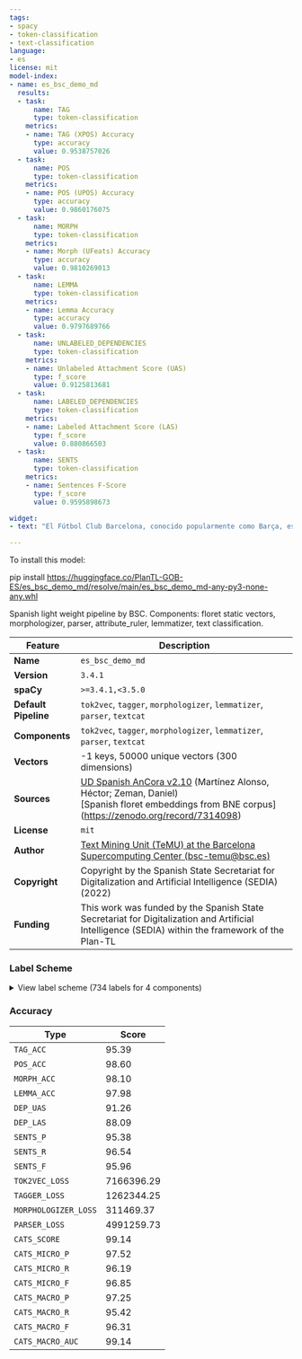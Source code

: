 ```yaml
---
tags:
- spacy
- token-classification
- text-classification
language:
- es
license: mit
model-index:
- name: es_bsc_demo_md
  results:
  - task:
      name: TAG
      type: token-classification
    metrics:
    - name: TAG (XPOS) Accuracy
      type: accuracy
      value: 0.9538757026
  - task:
      name: POS
      type: token-classification
    metrics:
    - name: POS (UPOS) Accuracy
      type: accuracy
      value: 0.9860176075
  - task:
      name: MORPH
      type: token-classification
    metrics:
    - name: Morph (UFeats) Accuracy
      type: accuracy
      value: 0.9810269013
  - task:
      name: LEMMA
      type: token-classification
    metrics:
    - name: Lemma Accuracy
      type: accuracy
      value: 0.9797689766
  - task:
      name: UNLABELED_DEPENDENCIES
      type: token-classification
    metrics:
    - name: Unlabeled Attachment Score (UAS)
      type: f_score
      value: 0.9125813681
  - task:
      name: LABELED_DEPENDENCIES
      type: token-classification
    metrics:
    - name: Labeled Attachment Score (LAS)
      type: f_score
      value: 0.880866503
  - task:
      name: SENTS
      type: token-classification
    metrics:
    - name: Sentences F-Score
      type: f_score
      value: 0.9595898673

widget:      
- text: "El Fútbol Club Barcelona, conocido popularmente como Barça, es una entidad polideportiva con sede en Barcelona, España."

---
```

To install this model:

pip install https://huggingface.co/PlanTL-GOB-ES/es_bsc_demo_md/resolve/main/es_bsc_demo_md-any-py3-none-any.whl

Spanish light weight pipeline by BSC. Components: floret static vectors, morphologizer, parser,  attribute_ruler, lemmatizer, text classification.

| Feature | Description |
| --- | --- |
| **Name** | `es_bsc_demo_md` |
| **Version** | `3.4.1` |
| **spaCy** | `>=3.4.1,<3.5.0` |
| **Default Pipeline** | `tok2vec`, `tagger`, `morphologizer`, `lemmatizer`, `parser`, `textcat` |
| **Components** | `tok2vec`, `tagger`, `morphologizer`, `lemmatizer`, `parser`, `textcat` |
| **Vectors** | -1 keys, 50000 unique vectors (300 dimensions) |
| **Sources** | [UD Spanish AnCora v2.10](https://github.com/UniversalDependencies/UD_Spanish-AnCora) (Martínez Alonso, Héctor; Zeman, Daniel)<br /> [Spanish floret embeddings from BNE corpus] (https://zenodo.org/record/7314098) <br /> |
| **License** | `mit` |
| **Author** | [Text Mining Unit (TeMU) at the Barcelona Supercomputing Center (bsc-temu@bsc.es)](https://huggingface.co/PlanTL-GOB-ES/es_bsc_demo_md) |
| **Copyright** | Copyright by the Spanish State Secretariat for Digitalization and Artificial Intelligence (SEDIA) (2022) |
| **Funding** | This work was funded by the Spanish State Secretariat for Digitalization and Artificial Intelligence (SEDIA) within the framework of the Plan-TL |

### Label Scheme

<details>

<summary>View label scheme (734 labels for 4 components)</summary>

| Component | Labels |
| --- | --- |
| **`tagger`** | `ADJ`, `ADP`, `ADV`, `AUX`, `CCONJ`, `DET`, `INTJ`, `NOUN`, `NUM`, `PART`, `PRON`, `PROPN`, `PUNCT`, `SCONJ`, `SYM`, `VERB`, `X`, `ao0fp0`, `ao0fs0`, `ao0mp0`, `ao0ms0`, `aq0000`, `aq00p0`, `aq00s0`, `aq0cc0`, `aq0cn0`, `aq0cp0`, `aq0cs0`, `aq0fp0`, `aq0fpp`, `aq0fs0`, `aq0fsp`, `aq0fsp-B2`, `aq0mn0`, `aq0mp0`, `aq0mpp`, `aq0ms0`, `aq0msp`, `cc`, `cs`, `da0fp0`, `da0fs0`, `da0m00`, `da0mp0`, `da0ms0`, `da0ns0`, `dd0cp0`, `dd0cs0`, `dd0fp0`, `dd0fs0`, `dd0mp0`, `dd0ms0`, `de0cn0`, `di00p0`, `di0cp0`, `di0cs0`, `di0fp0`, `di0fs0`, `di0mp0`, `di0ms0`, `dn00p0`, `dn0cp0`, `dn0cs0`, `dn0fp0`, `dn0fs0`, `dn0mp0`, `dn0ms0`, `dp1cps`, `dp1css`, `dp1fpp`, `dp1fsp`, `dp1mpp`, `dp1msp`, `dp1mss`, `dp2cps`, `dp2css`, `dp2fpp`, `dp2fsp`, `dp3cp0`, `dp3cs0`, `dp3fs0`, `dp3mp0`, `dp3ms0`, `dt0cn0`, `dt0fs0`, `dt0ms0`, `faa`, `fat`, `fc`, `fd`, `fe`, `fg`, `fh`, `fia`, `fit`, `fp`, `fpa`, `fpt`, `fs`, `fx`, `fz`, `i`, `nc00000`, `nccn000`, `nccp000`, `nccs000`, `ncf0000`, `ncfn000`, `ncfp000`, `ncfs000`, `ncfs00a`, `ncmn000`, `ncmp000`, `ncms00`, `ncms000`, `np00000`, `np0000a`, `np0000l`, `np0000o`, `np0000p`, `p0000000`, `p010p000`, `p010s000`, `p020s000`, `p0300000`, `pd0cp000`, `pd0cs000`, `pd0fp000`, `pd0fs000`, `pd0mp000`, `pd0ms000`, `pd0ns000`, `pe000000`, `pi000000`, `pi00s000`, `pi0cp000`, `pi0cs000`, `pi0fp000`, `pi0fs000`, `pi0mp0`, `pi0mp000`, `pi0ms0`, `pi0ms000`, `pn0cp000`, `pn0cs000`, `pn0fp000`, `pn0fs000`, `pn0mp000`, `pn0ms000`, `pp1cn000`, `pp1cp000`, `pp1cs000`, `pp1csn00`, `pp1cso00`, `pp1fs000`, `pp1mp000`, `pp2cp000`, `pp2cp00p`, `pp2cs000`, `pp2cs00p`, `pp2csn00`, `pp2cso00`, `pp300000`, `pp30p000`, `pp30sa00`, `pp3cn000`, `pp3cna00`, `pp3cno00`, `pp3cpa00`, `pp3cpd00`, `pp3csa00`, `pp3csd00`, `pp3fp000`, `pp3fpa00`, `pp3fs000`, `pp3fsa00`, `pp3mp000`, `pp3mpa00`, `pp3ms000`, `pp3msa00`, `pp3ns000`, `pr00000`, `pr000000`, `pr0cn000`, `pr0cp000`, `pr0cs000`, `pr0fp000`, `pr0fs000`, `pr0mp000`, `pr0ms000`, `pt000000`, `pt0cp000`, `pt0cs000`, `pt0fp000`, `pt0mp000`, `pt0ms000`, `px1fp0p0`, `px1fs0p0`, `px1fs0s0`, `px1mp0p0`, `px1ms0p0`, `px1ms0s0`, `px2fs0s0`, `px2mp000`, `px2ms0s0`, `px3fp000`, `px3fs000`, `px3mp000`, `px3ms000`, `px3ns000`, `rg`, `rn`, `spcms`, `sps00`, `vag0000`, `vaic1p0`, `vaic3p0`, `vaic3s0`, `vaif1p0`, `vaif1s0`, `vaif2s0`, `vaif3p0`, `vaif3s0`, `vaii1p0`, `vaii1s0`, `vaii2s0`, `vaii3p0`, `vaii3s0`, `vaip1p0`, `vaip1s0`, `vaip2s0`, `vaip3p0`, `vaip3s0`, `vais3p0`, `vais3s0`, `vam02s0`, `vam03s0`, `van0000`, `vap00sm`, `vasi1p0`, `vasi1s0`, `vasi3p0`, `vasi3s0`, `vasp1p0`, `vasp1s0`, `vasp3p0`, `vasp3s0`, `vmg0000`, `vmic1p0`, `vmic1s0`, `vmic2s0`, `vmic3p0`, `vmic3s0`, `vmif1p0`, `vmif1s0`, `vmif2s0`, `vmif3p0`, `vmif3s0`, `vmii1p0`, `vmii1s0`, `vmii2s0`, `vmii3p0`, `vmii3s0`, `vmip1p0`, `vmip1s0`, `vmip2p0`, `vmip2s0`, `vmip3p0`, `vmip3s0`, `vmip3sm`, `vmis1p0`, `vmis1s0`, `vmis2s0`, `vmis3p0`, `vmis3s0`, `vmm01p0`, `vmm02p0`, `vmm02s0`, `vmm03p0`, `vmm03s0`, `vmn0000`, `vmp00fs`, `vmp00ms`, `vmp00pf`, `vmp00pm`, `vmp00sf`, `vmp00sm`, `vmsi1p0`, `vmsi1s0`, `vmsi3p0`, `vmsi3s0`, `vmsp1p0`, `vmsp1s0`, `vmsp2p0`, `vmsp2s0`, `vmsp3p0`, `vmsp3s0`, `vsg0000`, `vsic1s0`, `vsic2s0`, `vsic3p0`, `vsic3s0`, `vsif1s0`, `vsif3p0`, `vsif3s0`, `vsii1p0`, `vsii1s0`, `vsii3p0`, `vsii3s0`, `vsip1p0`, `vsip1s0`, `vsip2s0`, `vsip3p0`, `vsip3s0`, `vsis1s0`, `vsis3p0`, `vsis3s0`, `vsm02s0`, `vsm03s0`, `vsn0000`, `vsp00sm`, `vssi3p0`, `vssi3s0`, `vssp1p0`, `vssp1s0`, `vssp2s0`, `vssp3p0`, `vssp3s0`, `w`, `z`, `zm`, `zp`, `zu` |
| **`morphologizer`** | `Definite=Def\|Gender=Fem\|Number=Plur\|POS=DET\|PronType=Art`, `Gender=Fem\|Number=Plur\|POS=NOUN`, `POS=ADP`, `Gender=Masc\|Number=Sing\|POS=NOUN`, `POS=CCONJ`, `POS=PROPN`, `Mood=Ind\|Number=Plur\|POS=VERB\|Person=3\|Tense=Past\|VerbForm=Fin`, `NumForm=Digit\|NumType=Card\|POS=NUM`, `Gender=Masc\|Number=Plur\|POS=NOUN`, `NumForm=Digit\|POS=NOUN`, `Definite=Def\|Gender=Masc\|Number=Sing\|POS=DET\|PronType=Art`, `POS=NOUN`, `Mood=Ind\|Number=Plur\|POS=VERB\|Person=3\|Tense=Imp\|VerbForm=Fin`, `POS=PUNCT\|PunctType=Comm`, `Mood=Ind\|Number=Sing\|POS=VERB\|Person=3\|Tense=Past\|VerbForm=Fin`, `POS=ADV`, `Definite=Ind\|Gender=Masc\|Number=Sing\|POS=DET\|PronType=Art`, `POS=PUNCT\|PunctType=Peri`, `Mood=Ind\|Number=Plur\|POS=AUX\|Person=3\|Tense=Imp\|VerbForm=Fin`, `Definite=Def\|Gender=Masc\|Number=Plur\|POS=DET\|PronType=Art`, `Case=Acc\|POS=PRON\|Person=3\|PrepCase=Npr\|PronType=Prs\|Reflex=Yes`, `Mood=Ind\|Number=Plur\|POS=VERB\|Person=3\|Tense=Pres\|VerbForm=Fin`, `Number=Plur\|POS=ADJ`, `Number=Sing\|POS=DET\|Person=3\|Poss=Yes\|PronType=Prs`, `Mood=Ind\|Number=Sing\|POS=VERB\|Person=3\|Tense=Pres\|VerbForm=Fin`, `Number=Sing\|POS=ADJ`, `POS=PRON\|PronType=Int,Rel`, `Number=Sing\|POS=DET\|PronType=Tot`, `Gender=Fem\|Number=Sing\|POS=NOUN`, `Definite=Def\|Gender=Fem\|Number=Sing\|POS=DET\|PronType=Art`, `Gender=Masc\|Number=Sing\|POS=ADJ`, `POS=SCONJ`, `Mood=Sub\|Number=Sing\|POS=VERB\|Person=3\|Tense=Pres\|VerbForm=Fin`, `Number=Plur\|POS=NOUN`, `POS=AUX\|VerbForm=Inf`, `POS=VERB\|VerbForm=Inf`, `Gender=Masc\|Number=Plur\|POS=PRON\|PronType=Ind`, `Gender=Masc\|Number=Plur\|POS=DET\|PronType=Ind`, `Gender=Fem\|Number=Sing\|POS=DET\|PronType=Dem`, `Definite=Ind\|Gender=Fem\|Number=Sing\|POS=DET\|PronType=Art`, `Gender=Fem\|Number=Sing\|POS=ADJ\|VerbForm=Part`, `Gender=Fem\|Number=Sing\|POS=ADJ`, `Mood=Sub\|Number=Plur\|POS=VERB\|Person=3\|Tense=Pres\|VerbForm=Fin`, `POS=PUNCT\|PunctType=Quot`, `POS=ADV\|Polarity=Neg`, `Mood=Ind\|Number=Sing\|POS=AUX\|Person=3\|Tense=Pres\|VerbForm=Fin`, `POS=PRON\|Person=3\|PrepCase=Npr\|PronType=Prs\|Reflex=Yes`, `NumType=Card\|Number=Plur\|POS=NUM`, `Mood=Ind\|Number=Sing\|POS=AUX\|Person=3\|Tense=Past\|VerbForm=Fin`, `Gender=Fem\|Number=Sing\|POS=VERB\|Tense=Past\|VerbForm=Part`, `Number=Sing\|POS=PRON\|PronType=Int,Rel`, `Gender=Masc\|Number=Sing\|POS=VERB\|Tense=Past\|VerbForm=Part`, `Gender=Fem\|Number=Plur\|POS=DET\|PronType=Tot`, `Gender=Fem\|Number=Plur\|POS=ADJ`, `Case=Acc,Nom\|Gender=Masc\|Number=Sing\|POS=PRON\|Person=3\|PronType=Prs`, `Mood=Sub\|Number=Sing\|POS=VERB\|Person=1\|Tense=Pres\|VerbForm=Fin`, `Definite=Ind\|Gender=Fem\|Number=Plur\|POS=DET\|PronType=Art`, `Case=Acc,Nom\|Gender=Fem\|Number=Plur\|POS=PRON\|Person=3\|PronType=Prs`, `Gender=Masc\|Number=Sing\|POS=DET\|PronType=Dem`, `Mood=Ind\|Number=Plur\|POS=VERB\|Person=1\|Tense=Pres\|VerbForm=Fin`, `Case=Acc\|Definite=Def\|Gender=Masc\|Number=Sing\|POS=PRON\|Person=3\|PrepCase=Npr\|PronType=Prs`, `Mood=Ind\|Number=Plur\|POS=AUX\|Person=3\|Tense=Pres\|VerbForm=Fin`, `POS=VERB\|VerbForm=Ger`, `Degree=Cmp\|POS=ADV`, `Number=Plur\|POS=DET\|Person=3\|Poss=Yes\|PronType=Prs`, `Gender=Masc\|Number=Plur\|POS=ADJ\|VerbForm=Part`, `Gender=Masc\|Number=Plur\|POS=DET\|PronType=Dem`, `Gender=Masc\|Number=Plur\|POS=ADJ`, `Gender=Fem\|NumType=Ord\|Number=Sing\|POS=ADJ`, `Gender=Fem\|Number=Sing\|POS=PRON\|PronType=Dem`, `AdvType=Tim\|POS=NOUN`, `Number=Sing\|POS=NOUN`, `Gender=Fem\|Number=Sing\|POS=PRON\|PronType=Ind`, `Mood=Cnd\|Number=Sing\|POS=VERB\|Person=1\|VerbForm=Fin`, `Gender=Masc\|Number=Sing\|POS=ADJ\|VerbForm=Part`, `NumType=Card\|POS=NUM`, `Gender=Masc\|Number=Sing\|POS=DET\|PronType=Tot`, `Number=Plur\|POS=PRON\|PronType=Ind`, `Gender=Fem\|Number=Plur\|POS=ADJ\|VerbForm=Part`, `Gender=Masc\|Number=Sing\|POS=DET\|PronType=Ind`, `Mood=Ind\|Number=Sing\|POS=VERB\|Person=3\|Tense=Fut\|VerbForm=Fin`, `Mood=Ind\|Number=Sing\|POS=AUX\|Person=3\|Tense=Fut\|VerbForm=Fin`, `Number=Plur\|POS=PRON\|PronType=Int,Rel`, `Case=Dat\|Number=Sing\|POS=PRON\|Person=3\|PronType=Prs`, `POS=PART`, `Degree=Cmp\|Number=Sing\|POS=ADJ`, `Gender=Fem\|Number=Sing\|POS=DET\|PronType=Ind`, `Number=Sing\|POS=DET\|PronType=Ind`, `Gender=Masc\|NumType=Card\|Number=Plur\|POS=DET\|PronType=Ind`, `Mood=Cnd\|Number=Plur\|POS=AUX\|Person=3\|VerbForm=Fin`, `NumForm=Digit\|POS=SYM`, `Mood=Imp\|Number=Sing\|POS=VERB\|Person=2\|VerbForm=Fin`, `Gender=Fem\|Number=Plur\|POS=PRON\|PronType=Dem`, `Mood=Ind\|Number=Plur\|POS=VERB\|Person=3\|Tense=Fut\|VerbForm=Fin`, `AdvType=Tim\|POS=ADJ`, `Mood=Cnd\|Number=Sing\|POS=AUX\|Person=1\|VerbForm=Fin`, `POS=PUNCT\|PunctSide=Ini\|PunctType=Brck`, `POS=PUNCT\|PunctSide=Fin\|PunctType=Brck`, `Gender=Fem\|Number=Plur\|POS=DET\|PronType=Ind`, `NumForm=Digit\|NumType=Frac\|POS=NUM`, `Gender=Fem\|Number=Sing\|POS=PRON\|Poss=Yes\|PronType=Int,Rel`, `POS=PUNCT`, `POS=ADJ`, `Mood=Sub\|Number=Sing\|POS=AUX\|Person=1\|Tense=Pres\|VerbForm=Fin`, `Mood=Sub\|Number=Sing\|POS=VERB\|Person=1\|Tense=Imp\|VerbForm=Fin`, `Case=Acc\|Gender=Fem\|Number=Sing\|POS=PRON\|Person=3\|PrepCase=Npr\|PronType=Prs`, `Gender=Fem\|Number=Plur\|POS=DET\|PronType=Dem`, `Gender=Masc\|NumType=Card\|Number=Plur\|POS=DET\|PronType=Dem`, `Gender=Masc\|Number=Plur\|POS=PRON\|PronType=Tot`, `POS=PRON\|PronType=Ind`, `Case=Acc\|Gender=Masc\|Number=Sing\|POS=PRON\|Person=3\|PrepCase=Npr\|PronType=Prs`, `Gender=Fem\|NumType=Ord\|Number=Plur\|POS=ADJ`, `Number=Plur\|POS=DET\|PronType=Ind`, `Number=Plur\|POS=DET\|PronType=Dem`, `Degree=Sup\|Gender=Masc\|Number=Plur\|POS=ADJ`, `Gender=Masc\|Number=Sing\|POS=PRON\|PronType=Ind`, `Number=Sing\|POS=PRON\|PronType=Dem`, `Gender=Fem\|Number=Plur\|POS=PRON\|PronType=Ind`, `Gender=Masc\|Number=Plur\|POS=DET\|PronType=Tot`, `Mood=Ind\|Number=Sing\|POS=VERB\|Person=3\|Tense=Imp\|VerbForm=Fin`, `Mood=Ind\|Number=Plur\|POS=AUX\|Person=3\|Tense=Past\|VerbForm=Fin`, `Gender=Masc\|Number=Plur\|POS=VERB\|Tense=Past\|VerbForm=Part`, `Gender=Masc\|NumType=Ord\|Number=Sing\|POS=ADJ`, `Gender=Masc\|NumType=Ord\|Number=Plur\|POS=ADJ`, `Gender=Masc\|Number=Sing\|POS=AUX\|Tense=Past\|VerbForm=Part`, `Case=Dat\|POS=PRON\|Person=3\|PrepCase=Npr\|PronType=Prs\|Reflex=Yes`, `Mood=Ind\|Number=Sing\|POS=AUX\|Person=1\|Tense=Pres\|VerbForm=Fin`, `Mood=Ind\|Number=Sing\|POS=VERB\|Person=1\|Tense=Pres\|VerbForm=Fin`, `Degree=Cmp\|Number=Plur\|POS=ADJ`, `POS=AUX\|VerbForm=Ger`, `Gender=Fem\|POS=NOUN`, `Mood=Ind\|Number=Sing\|POS=VERB\|Person=1\|Tense=Imp\|VerbForm=Fin`, `Gender=Masc\|Number=Sing\|POS=PRON\|Poss=Yes\|PronType=Int,Rel`, `Mood=Ind\|Number=Sing\|POS=AUX\|Person=1\|Tense=Imp\|VerbForm=Fin`, `Gender=Fem\|Number=Sing\|Number[psor]=Plur\|POS=DET\|Person=1\|Poss=Yes\|PronType=Prs`, `Case=Dat\|Number=Plur\|POS=PRON\|Person=1\|PrepCase=Npr\|PronType=Prs`, `Definite=Ind\|Gender=Masc\|Number=Plur\|POS=DET\|PronType=Art`, `POS=PUNCT\|PunctType=Colo`, `Mood=Sub\|Number=Plur\|POS=AUX\|Person=3\|Tense=Pres\|VerbForm=Fin`, `Mood=Imp\|Number=Plur\|POS=VERB\|Person=3\|VerbForm=Fin`, `Gender=Fem\|Number=Sing\|POS=DET\|PronType=Neg`, `Gender=Masc\|Number=Sing\|POS=PRON\|PronType=Dem`, `Case=Acc\|Gender=Masc\|Number=Plur\|POS=PRON\|Person=3\|PrepCase=Npr\|PronType=Prs`, `Case=Acc\|Gender=Fem\|Number=Plur\|POS=PRON\|Person=3\|PrepCase=Npr\|PronType=Prs`, `Gender=Fem\|Number=Plur\|POS=VERB\|Tense=Past\|VerbForm=Part`, `Number=Sing\|POS=PRON\|PronType=Neg`, `POS=PUNCT\|PunctType=Semi`, `Case=Dat\|Number=Plur\|POS=PRON\|Person=3\|PronType=Prs`, `Number=Sing\|POS=PRON\|PronType=Ind`, `Mood=Sub\|Number=Plur\|POS=VERB\|Person=3\|Tense=Imp\|VerbForm=Fin`, `Case=Acc,Nom\|Gender=Masc\|Number=Plur\|POS=PRON\|Person=3\|PronType=Prs`, `POS=INTJ`, `Gender=Masc\|NumType=Card\|Number=Sing\|POS=PRON\|PronType=Dem`, `Mood=Ind\|Number=Plur\|POS=AUX\|Person=3\|Tense=Fut\|VerbForm=Fin`, `Degree=Sup\|Gender=Masc\|Number=Sing\|POS=ADJ`, `Mood=Ind\|Number=Plur\|POS=AUX\|Person=1\|Tense=Pres\|VerbForm=Fin`, `Number=Plur\|POS=PRON\|Person=3\|Poss=Yes\|PronType=Prs`, `POS=PUNCT\|PunctType=Dash`, `Case=Acc\|Number=Plur\|POS=PRON\|Person=1\|PrepCase=Npr\|PronType=Prs`, `Mood=Cnd\|Number=Plur\|POS=VERB\|Person=1\|VerbForm=Fin`, `Gender=Masc\|Number=Sing\|POS=DET\|PronType=Neg`, `Gender=Fem\|NumType=Card\|Number=Plur\|POS=NUM`, `Gender=Masc\|Number=Sing\|POS=PRON\|PronType=Tot`, `Gender=Masc\|NumType=Card\|Number=Plur\|POS=NUM`, `Gender=Masc\|POS=NOUN`, `Gender=Fem\|NumType=Card\|Number=Sing\|POS=DET\|PronType=Ind`, `Gender=Fem\|NumType=Card\|Number=Plur\|POS=DET\|PronType=Ind`, `Mood=Ind\|Number=Sing\|POS=AUX\|Person=3\|Tense=Imp\|VerbForm=Fin`, `POS=NOUN\|VerbForm=Inf`, `Case=Dat\|Number=Plur\|POS=PRON\|Person=1\|PrepCase=Npr\|PronType=Prs\|Reflex=Yes`, `Mood=Ind\|Number=Plur\|POS=AUX\|Person=1\|Tense=Imp\|VerbForm=Fin`, `Mood=Sub\|Number=Sing\|POS=VERB\|Person=3\|Tense=Imp\|VerbForm=Fin`, `Gender=Masc\|Number=Sing\|Number[psor]=Plur\|POS=DET\|Person=1\|Poss=Yes\|PronType=Prs`, `Gender=Masc\|NumType=Card\|Number=Sing\|POS=NUM`, `Mood=Sub\|Number=Sing\|POS=AUX\|Person=1\|Tense=Imp\|VerbForm=Fin`, `Gender=Masc\|Number=Plur\|POS=PRON\|Poss=Yes\|PronType=Int,Rel`, `Gender=Fem\|NumType=Card\|Number=Sing\|POS=DET\|PronType=Dem`, `Mood=Imp\|Number=Sing\|POS=VERB\|Person=3\|VerbForm=Fin`, `Mood=Sub\|Number=Plur\|POS=VERB\|Person=1\|Tense=Pres\|VerbForm=Fin`, `Mood=Ind\|Number=Plur\|POS=VERB\|Person=1\|Tense=Fut\|VerbForm=Fin`, `Gender=Masc\|Number=Sing\|POS=PRON\|PronType=Neg`, `Case=Acc\|Number=Sing\|POS=PRON\|Person=1\|PrepCase=Npr\|PronType=Prs`, `Case=Nom\|Number=Sing\|POS=PRON\|Person=1\|PronType=Prs`, `Mood=Ind\|Number=Sing\|POS=VERB\|Person=1\|Tense=Past\|VerbForm=Fin`, `Mood=Ind\|Number=Plur\|POS=VERB\|Person=1\|Tense=Past\|VerbForm=Fin`, `Degree=Abs\|Gender=Masc\|Number=Sing\|POS=ADJ`, `Number=Sing\|Number[psor]=Sing\|POS=DET\|Person=1\|Poss=Yes\|PronType=Prs`, `Case=Acc,Nom\|Gender=Masc\|Number=Plur\|POS=PRON\|Person=1\|PronType=Prs`, `Mood=Imp\|Number=Sing\|POS=AUX\|Person=3\|VerbForm=Fin`, `Case=Acc\|Number=Plur\|POS=PRON\|Person=1\|PrepCase=Npr\|PronType=Prs\|Reflex=Yes`, `Mood=Sub\|Number=Sing\|POS=AUX\|Person=3\|Tense=Pres\|VerbForm=Fin`, `Gender=Masc\|Number=Sing\|POS=DET\|Person=3\|Poss=Yes\|PronType=Prs`, `Gender=Fem\|Number=Sing\|POS=DET\|PronType=Tot`, `POS=DET\|PronType=Ind`, `POS=DET\|PronType=Int,Rel`, `AdvType=Tim\|POS=ADV`, `Mood=Cnd\|Number=Sing\|POS=AUX\|Person=3\|VerbForm=Fin`, `POS=PUNCT\|PunctSide=Ini\|PunctType=Qest`, `POS=PUNCT\|PunctSide=Fin\|PunctType=Qest`, `Case=Dat\|Number=Sing\|POS=PRON\|Person=1\|PrepCase=Npr\|PronType=Prs`, `Number=Plur\|Number[psor]=Sing\|POS=DET\|Person=1\|Poss=Yes\|PronType=Prs`, `Gender=Masc\|NumType=Card\|Number=Sing\|POS=DET\|PronType=Ind`, `Mood=Cnd\|Number=Plur\|POS=VERB\|Person=3\|VerbForm=Fin`, `Degree=Abs\|Gender=Fem\|Number=Sing\|POS=ADJ`, `Mood=Sub\|Number=Plur\|POS=VERB\|Person=1\|Tense=Imp\|VerbForm=Fin`, `Case=Acc\|Number=Sing\|POS=PRON\|Person=1\|PrepCase=Npr\|PronType=Prs\|Reflex=Yes`, `POS=PUNCT\|PunctSide=Ini\|PunctType=Excl`, `POS=PUNCT\|PunctSide=Fin\|PunctType=Excl`, `Mood=Cnd\|Number=Sing\|POS=VERB\|Person=3\|VerbForm=Fin`, `Gender=Fem\|Number=Sing\|POS=PRON\|PronType=Tot`, `Gender=Masc\|Number=Plur\|Number[psor]=Plur\|POS=DET\|Person=1\|Poss=Yes\|PronType=Prs`, `Mood=Imp\|Number=Plur\|POS=VERB\|Person=1\|VerbForm=Fin`, `Gender=Masc\|NumType=Card\|Number=Plur\|POS=PRON\|PronType=Ind`, `Gender=Masc\|NumType=Card\|Number=Sing\|POS=PRON\|PronType=Ind`, `Gender=Masc\|Number=Plur\|POS=PRON\|PronType=Dem`, `Degree=Abs\|Gender=Masc\|NumType=Card\|Number=Plur\|POS=DET\|PronType=Ind`, `Case=Acc\|Number=Sing\|POS=PRON\|Person=1\|PrepCase=Pre\|PronType=Prs`, `Definite=Ind\|Gender=Fem\|NumType=Card\|Number=Sing\|POS=DET\|PronType=Art`, `Gender=Fem\|NumType=Card\|Number=Sing\|POS=NUM`, `Case=Dat\|Number=Sing\|POS=PRON\|Person=1\|PrepCase=Npr\|PronType=Prs\|Reflex=Yes`, `Mood=Sub\|Number=Plur\|POS=AUX\|Person=3\|Tense=Imp\|VerbForm=Fin`, `Gender=Fem\|Number=Plur\|Number[psor]=Plur\|POS=DET\|Person=1\|Poss=Yes\|PronType=Prs`, `POS=SCONJ\|PronType=Int,Rel`, `Case=Dat\|POS=PRON\|Person=3\|PrepCase=Npr\|PronType=Prs`, `Case=Acc\|POS=PRON\|Person=3\|PrepCase=Pre\|PronType=Prs\|Reflex=Yes`, `Mood=Ind\|Number=Sing\|POS=VERB\|Person=2\|Tense=Pres\|VerbForm=Fin`, `NumType=Card\|Number=Sing\|POS=DET\|PronType=Ind`, `Mood=Ind\|Number=Plur\|POS=VERB\|Person=1\|Tense=Imp\|VerbForm=Fin`, `Case=Acc\|Number=Sing\|POS=PRON\|Person=2\|PrepCase=Npr\|PronType=Prs`, `Case=Acc,Nom\|Gender=Fem\|Number=Sing\|POS=PRON\|Person=3\|PronType=Prs`, `Number=Sing\|POS=DET\|PronType=Dem`, `Mood=Sub\|Number=Sing\|POS=AUX\|Person=3\|Tense=Imp\|VerbForm=Fin`, `Gender=Fem\|Number=Sing\|POS=PRON\|PronType=Neg`, `Degree=Sup\|Gender=Fem\|Number=Sing\|POS=ADJ`, `Case=Nom\|Number=Sing\|POS=PRON\|Person=2\|PronType=Prs`, `Number=Sing\|Number[psor]=Sing\|POS=DET\|Person=2\|Poss=Yes\|PronType=Prs`, `Mood=Ind\|Number=Sing\|POS=AUX\|Person=1\|Tense=Fut\|VerbForm=Fin`, `Gender=Masc\|Number=Sing\|Number[psor]=Sing\|POS=DET\|Person=1\|Poss=Yes\|PronType=Ind`, `Case=Acc,Nom\|Number=Sing\|POS=PRON\|Person=2\|Polite=Form\|PronType=Prs`, `Gender=Masc\|NumType=Card\|Number=Sing\|POS=PRON\|PronType=Int,Rel`, `Gender=Fem\|NumType=Card\|Number=Plur\|POS=PRON\|PronType=Ind`, `Case=Acc,Dat\|POS=PRON\|Person=3\|PrepCase=Npr\|PronType=Prs\|Reflex=Yes`, `Mood=Ind\|Number=Plur\|POS=VERB\|Person=2\|Tense=Pres\|VerbForm=Fin`, `Case=Dat\|Number=Sing\|POS=PRON\|Person=2\|PrepCase=Npr\|PronType=Prs`, `Mood=Cnd\|Number=Sing\|POS=VERB\|Person=2\|VerbForm=Fin`, `Mood=Ind\|Number=Sing\|POS=VERB\|Person=1\|Tense=Fut\|VerbForm=Fin`, `Mood=Cnd\|Number=Plur\|POS=AUX\|Person=1\|VerbForm=Fin`, `NumType=Card\|Number=Plur\|POS=PRON\|PronType=Ind`, `Gender=Masc\|NumType=Card\|Number=Sing\|POS=DET\|PronType=Dem`, `Degree=Abs\|Gender=Masc\|Number=Sing\|POS=DET\|PronType=Ind`, `Gender=Fem\|Number=Plur\|POS=PRON\|Poss=Yes\|PronType=Int,Rel`, `Mood=Ind\|Number=Sing\|POS=AUX\|Person=1\|Tense=Past\|VerbForm=Fin`, `Case=Acc,Nom\|Number=Plur\|POS=PRON\|Person=2\|Polite=Form\|PronType=Prs`, `Mood=Imp\|Number=Sing\|POS=AUX\|Person=2\|VerbForm=Fin`, `Gender=Fem\|Number=Sing\|Number[psor]=Sing\|POS=PRON\|Person=2\|Poss=Yes\|PronType=Ind`, `NumType=Card\|Number=Sing\|POS=NUM`, `Mood=Ind\|Number=Sing\|POS=VERB\|Person=2\|Tense=Past\|VerbForm=Fin`, `Mood=Ind\|Number=Sing\|POS=AUX\|Person=2\|Tense=Imp\|VerbForm=Fin`, `Mood=Ind\|Number=Sing\|POS=AUX\|Person=2\|Tense=Pres\|VerbForm=Fin`, `Case=Com\|Number=Sing\|POS=PRON\|Person=2\|PrepCase=Pre\|PronType=Prs`, `Mood=Ind\|Number=Sing\|POS=VERB\|Person=2\|Tense=Imp\|VerbForm=Fin`, `Case=Acc\|Number=Sing\|POS=PRON\|Person=2\|PrepCase=Npr\|PronType=Prs\|Reflex=Yes`, `Number=Sing\|POS=PRON\|Person=2\|PrepCase=Npr\|PronType=Prs\|Reflex=Yes`, `Case=Acc\|Number=Sing\|POS=PRON\|Person=2\|PrepCase=Pre\|PronType=Prs`, `Mood=Cnd\|Number=Sing\|POS=AUX\|Person=2\|VerbForm=Fin`, `Mood=Sub\|Number=Sing\|POS=AUX\|Person=2\|Tense=Pres\|VerbForm=Fin`, `Number=Sing\|POS=NOUN\|VerbForm=Fin`, `Case=Dat\|Number=Sing\|POS=PRON\|Person=2\|PrepCase=Npr\|PronType=Prs\|Reflex=Yes`, `Mood=Ind\|Number=Sing\|POS=VERB\|Person=2\|Tense=Fut\|VerbForm=Fin`, `Gender=Fem\|NumType=Card\|Number=Sing\|POS=DET\|PronType=Int,Rel`, `Mood=Sub\|Number=Sing\|POS=VERB\|Person=2\|Tense=Pres\|VerbForm=Fin`, `Mood=Ind\|Number=Sing\|POS=AUX\|Person=2\|Tense=Fut\|VerbForm=Fin`, `Gender=Fem\|Number=Plur\|POS=PRON\|PronType=Tot`, `Gender=Masc\|NumType=Card\|Number=Plur\|POS=DET\|PronType=Int,Rel`, `POS=SYM`, `Number=Sing\|POS=VERB\|VerbForm=Fin`, `POS=VERB\|VerbForm=Fin`, `Degree=Abs\|Gender=Masc\|Number=Plur\|POS=ADJ`, `Degree=Abs\|Gender=Fem\|Number=Plur\|POS=ADJ`, `Gender=Masc\|Number=Sing\|Number[psor]=Plur\|POS=PRON\|Person=1\|Poss=Yes\|PronType=Prs`, `Mood=Sub\|Number=Plur\|POS=AUX\|Person=1\|Tense=Imp\|VerbForm=Fin`, `Gender=Fem\|NumType=Card\|Number=Plur\|POS=DET\|PronType=Dem`, `Definite=Ind\|Gender=Masc\|NumType=Card\|Number=Sing\|POS=DET\|PronType=Art`, `Degree=Sup\|Gender=Fem\|Number=Plur\|POS=ADJ`, `Number=Plur\|POS=PRON\|PronType=Dem`, `Case=Acc,Dat\|Gender=Masc\|Number=Plur\|POS=PRON\|Person=2\|PrepCase=Npr\|PronType=Prs`, `Gender=Masc\|Number=Sing\|POS=AUX\|VerbForm=Fin`, `Mood=Ind\|Number=Plur\|POS=AUX\|Person=1\|Tense=Past\|VerbForm=Fin`, `Gender=Masc\|NumType=Card\|Number=Sing\|POS=DET\|PronType=Int,Rel`, `Gender=Masc\|Number=Plur\|POS=DET\|Person=3\|Poss=Yes\|PronType=Prs`, `Gender=Masc\|NumType=Card\|Number=Plur\|POS=PRON\|PronType=Int,Rel`, `Gender=Masc\|Number=Sing\|POS=PRON\|Person=3\|Poss=Yes\|PronType=Prs`, `Number=Plur\|POS=PRON\|Person=1\|PrepCase=Npr\|PronType=Prs\|Reflex=Yes`, `Mood=Ind\|POS=VERB\|Person=3\|Tense=Pres\|VerbForm=Fin`, `Mood=Ind\|Number=Plur\|POS=AUX\|Person=1\|Tense=Fut\|VerbForm=Fin`, `Number=Sing\|POS=PRON\|Person=3\|Poss=Yes\|PronType=Prs`, `Gender=Fem\|NumType=Card\|Number=Sing\|POS=PRON\|PronType=Ind`, `Definite=Def\|Foreign=Yes\|POS=DET\|PronType=Art`, `Case=Com\|POS=PRON\|Person=3\|PrepCase=Pre\|PronType=Prs\|Reflex=Yes`, `Number=Sing\|POS=PRON\|Person=1\|PrepCase=Npr\|PronType=Prs\|Reflex=Yes`, `Case=Dat\|Number=Plur\|POS=PRON\|Person=2\|PrepCase=Npr\|PronType=Prs`, `Mood=Sub\|Number=Plur\|POS=AUX\|Person=1\|Tense=Pres\|VerbForm=Fin`, `NumForm=Digit\|NumType=Frac\|POS=SYM`, `Gender=Masc\|NumType=Card\|Number=Plur\|POS=PRON\|PronType=Dem`, `Gender=Fem\|Number=Sing\|POS=DET\|Person=3\|Poss=Yes\|PronType=Prs`, `Mood=Sub\|Number=Plur\|POS=VERB\|Person=2\|Tense=Pres\|VerbForm=Fin`, `Case=Acc\|Gender=Masc\|Number=Plur\|POS=PRON\|Person=1\|PrepCase=Npr\|PronType=Prs\|Reflex=Yes`, `NumType=Card\|Number=Plur\|POS=DET\|PronType=Ind`, `Gender=Fem\|Number=Sing\|Number[psor]=Plur\|POS=PRON\|Person=1\|Poss=Yes\|PronType=Prs`, `Mood=Ind\|Number=Sing\|POS=AUX\|Person=3\|Tense=Pres\|Typo=Yes\|VerbForm=Fin`, `Gender=Masc\|Mood=Ind\|Number=Sing\|POS=VERB\|Person=3\|Tense=Pres\|VerbForm=Fin`, `Gender=Fem\|Number=Plur\|Number[psor]=Plur\|POS=PRON\|Person=1\|Poss=Yes\|PronType=Prs`, `Number=Sing\|POS=PRON\|PronType=Tot`, `AdvType=Tim\|Gender=Masc\|Number=Sing\|POS=NOUN`, `POS=AUX\|VerbForm=Fin`, `Gender=Fem\|NumType=Card\|Number=Plur\|POS=PRON\|PronType=Int,Rel`, `Gender=Fem\|Number=Sing\|Number[psor]=Sing\|POS=PRON\|Person=1\|Poss=Yes\|PronType=Ind`, `Case=Dat\|Number=Plur\|POS=PRON\|Person=2\|PrepCase=Npr\|PronType=Prs\|Reflex=Yes`, `Gender=Fem\|Number=Sing\|Number[psor]=Plur\|POS=DET\|Person=2\|Poss=Yes\|PronType=Prs`, `Case=Acc\|Number=Plur\|POS=PRON\|Person=2\|PrepCase=Npr\|PronType=Prs`, `Mood=Ind\|Number=Plur\|POS=AUX\|Person=2\|Tense=Pres\|VerbForm=Fin`, `POS=PRON\|PronType=Dem`, `Gender=Masc\|Number=Plur\|POS=DET\|PronType=Art`, `Foreign=Yes\|POS=X`, `Degree=Abs\|Gender=Masc\|NumType=Card\|Number=Plur\|POS=PRON\|PronType=Ind`, `Gender=Fem\|Number=Sing\|Number[psor]=Sing\|POS=DET\|Person=1\|Poss=Yes\|PronType=Ind`, `Definite=Def\|Foreign=Yes\|Gender=Fem\|Number=Sing\|POS=DET\|PronType=Art`, `Foreign=Yes\|POS=NOUN`, `Foreign=Yes\|POS=ADP`, `Foreign=Yes\|POS=CCONJ`, `Foreign=Yes\|POS=PROPN`, `Case=Com\|Number=Sing\|POS=PRON\|Person=1\|PrepCase=Pre\|PronType=Prs`, `Gender=Fem\|Number=Plur\|POS=DET\|Person=3\|Poss=Yes\|PronType=Prs`, `Gender=Masc\|Number=Sing\|Number[psor]=Sing\|POS=PRON\|Person=1\|Poss=Yes\|PronType=Ind`, `Gender=Masc\|Number=Sing\|POS=NOUN\|VerbForm=Part`, `Case=Com\|POS=PRON\|Person=3\|PronType=Prs\|Reflex=Yes`, `Gender=Fem\|Number=Sing\|POS=DET\|Person=3\|Poss=Yes\|PronType=Ind`, `Case=Acc,Dat\|Number=Sing\|POS=PRON\|Person=2\|PrepCase=Npr\|PronType=Prs`, `Gender=Masc\|Number=Plur\|POS=PRON\|Person=2\|Poss=Yes\|PronType=Ind`, `Number=Sing\|POS=DET\|PronType=Int,Rel`, `Gender=Fem\|NumType=Card\|Number=Sing\|POS=PRON\|PronType=Dem`, `Number=Sing\|POS=DET\|Person=1\|Poss=Yes\|PronType=Prs`, `Gender=Masc\|POS=ADJ`, `Gender=Fem\|Number=Sing\|POS=PRON\|Person=3\|Poss=Yes\|PronType=Prs`, `Mood=Imp\|Number=Plur\|POS=VERB\|Person=2\|VerbForm=Fin`, `Gender=Fem\|Number=Plur\|Number[psor]=Plur\|POS=DET\|Person=2\|Poss=Yes\|PronType=Prs`, `POS=X`, `Gender=Masc\|Number=Sing\|Number[psor]=Sing\|POS=PRON\|Person=2\|Poss=Yes\|PronType=Ind`, `Gender=Fem\|Number=Plur\|POS=PRON\|Person=3\|Poss=Yes\|PronType=Prs`, `Number=Plur\|Number[psor]=Sing\|POS=DET\|Person=2\|Poss=Yes\|PronType=Prs`, `Degree=Cmp\|POS=ADJ`, `Case=Acc\|POS=PRON\|Person=3\|PrepCase=Npr\|PronType=Prs`, `Case=Acc,Dat\|Number=Sing\|POS=PRON\|Person=1\|PrepCase=Npr\|PronType=Prs`, `Gender=Masc\|Number=Sing\|POS=DET\|Person=3\|Poss=Yes\|PronType=Ind`, `POS=NOUN\|PunctType=Comm`, `POS=PRON\|PronType=Neg`, `Case=Acc,Dat\|Number=Plur\|POS=PRON\|Person=1\|PrepCase=Npr\|PronType=Prs`, `Gender=Fem\|Number=Sing\|POS=PRON\|Person=1\|Poss=Yes\|PronType=Prs` |
| **`parser`** | `ROOT`, `acl`, `advcl`, `advmod`, `amod`, `appos`, `aux`, `case`, `cc`, `ccomp`, `compound`, `conj`, `cop`, `csubj`, `dep`, `det`, `expl:impers`, `expl:pass`, `expl:pv`, `fixed`, `flat`, `iobj`, `mark`, `nmod`, `nsubj`, `nummod`, `obj`, `obl`, `parataxis`, `punct`, `xcomp` |
| **`textcat`** | `Economía`, `Entretenimiento`, `Historia`, `Humanidades`, `Derecho`, `Matemáticas`, `Música`, `Filosofía`, `Política`, `Religión`, `Deporte`, `Ciencia_y_Tecnología` |

</details>

### Accuracy

| Type | Score |
| --- | --- |
| `TAG_ACC` | 95.39 |
| `POS_ACC` | 98.60 |
| `MORPH_ACC` | 98.10 |
| `LEMMA_ACC` | 97.98 |
| `DEP_UAS` | 91.26 |
| `DEP_LAS` | 88.09 |
| `SENTS_P` | 95.38 |
| `SENTS_R` | 96.54 |
| `SENTS_F` | 95.96 |
| `TOK2VEC_LOSS` | 7166396.29 |
| `TAGGER_LOSS` | 1262344.25 |
| `MORPHOLOGIZER_LOSS` | 311469.37 |
| `PARSER_LOSS` | 4991259.73 |
| `CATS_SCORE` | 99.14 |
| `CATS_MICRO_P` | 97.52 |
| `CATS_MICRO_R` | 96.19 |
| `CATS_MICRO_F` | 96.85 |
| `CATS_MACRO_P` | 97.25 |
| `CATS_MACRO_R` | 95.42 |
| `CATS_MACRO_F` | 96.31 |
| `CATS_MACRO_AUC` | 99.14 |